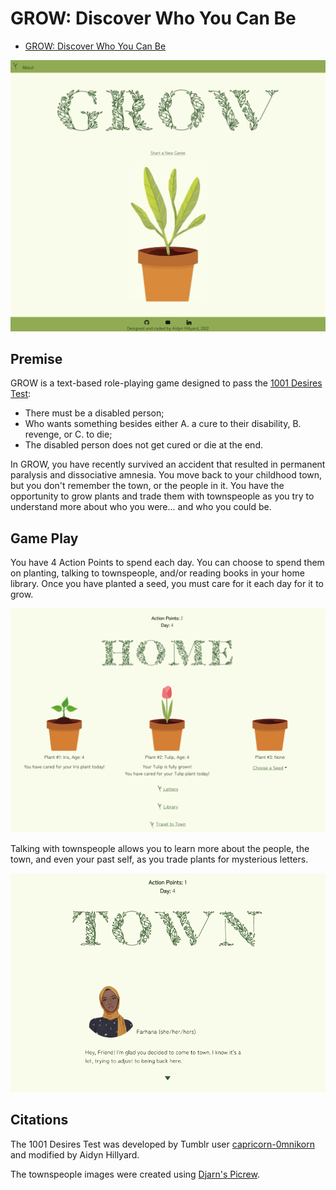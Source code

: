 # GROW: Discover Who You Can Be

- [GROW: Discover Who You Can Be](https://aidynhillyard.github.io/grow)

![preview image of website](/src/images/grow.png)

## Premise

GROW is a text-based role-playing game designed to pass the [1001 Desires Test](https://capricorn-0mnikorn.tumblr.com/post/633330323882688512/a-bechdel-style-test-for-disabled-characters-you):
- There must be a disabled person;
- Who wants something besides either A. a cure to their disability, B. revenge, or C. to die;
- The disabled person does not get cured or die at the end.

In GROW, you have recently survived an accident that resulted in permanent paralysis and dissociative amnesia. You move back to your childhood town, but you don't remember the town, or the people in it. You have the opportunity to grow plants and trade them with townspeople as you try to understand more about who you were... and who you could be.

## Game Play

You have 4 Action Points to spend each day.  You can choose to spend them on planting, talking to townspeople, and/or reading books in your home library.  Once you have planted a seed, you must care for it each day for it to grow.

![view of home section with plants](/src/images/homeview.png)

Talking with townspeople allows you to learn more about the people, the town, and even your past self, as you trade plants for mysterious letters.

![view of conversation with Farhana](/src/images/townview.png)


## Citations

The 1001 Desires Test was developed by Tumblr user [capricorn-0mnikorn](https://capricorn-0mnikorn.tumblr.com/post/633330323882688512/a-bechdel-style-test-for-disabled-characters-you) and modified by Aidyn Hillyard.

The townspeople images were created using [Djarn's Picrew](https://picrew.me/image_maker/332600).

